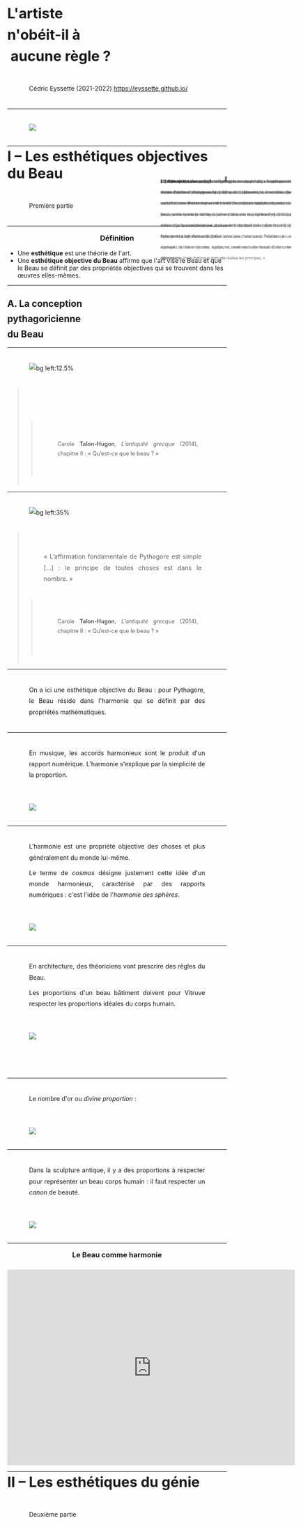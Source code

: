 ```yaml
---
marp: true
theme: teaching
paginate: true
size: 4:3
math: mathjax
---
```


<!-- _class: titre -->

# L'artiste<br>n'obéit-il à<br> aucune règle ?<!-- fit -->
Cédric Eyssette (2021-2022)
https://eyssette.github.io/



---
<!-- _class: i1t0 -->

[![](https://static.fnac-static.com/multimedia/Images/FR/NR/6d/8e/74/7638637/1507-1/tsp20160503160803/Giant-steps.jpg)](https://ladigitale.dev/digiplay/#/v/621f120360eed)

---
<!-- _class: partie -->
<style scoped>
h1 {font-size:2.3em; padding:0; margin-top:-0.3em!important}
</style>
# I – Les esthétiques objectives du Beau
Première partie


---
<!-- _class: definition fpppp-->
### Définition
* Une **esthétique** est une théorie de l'art.
* Une **esthétique objective du Beau** affirme que l'art vise le Beau et que le Beau se définit par des propriétés objectives qui se trouvent dans les œuvres elles-mêmes.

---
<!-- _class: souspartie -->
## A. La conception<br> pythagoricienne<br> du Beau 

---
<!-- _class: citationC fmmmmmmmmm  -->
<style scoped>
figure {margin-left:-90px!important}
blockquote {padding:8px}
blockquote blockquote {margin-right:0; margin-top:10px; font-size:0.9em}
</style>
![bg left:12.5%](https://upload.wikimedia.org/wikipedia/commons/1/1a/Kapitolinischer_Pythagoras_adjusted.jpg)

><span data-marpit-fragment="1">« L’affirmation fondamentale de Pythagore est simple […] : le principe de toutes choses est dans le nombre.</span><span data-marpit-fragment="2"> […] Pythagore aurait eu cette intuition fondamentale un jour qu’il passait devant l’atelier d’un forgeron. […] [I]l aurait constaté que le marteau qui rendait le son d’octave pesait la moitié du poids du plus lourd, celui qui produisait la quinte pesait les deux tiers du poids du plus lourd, et celui qui donnait la quarte pesait les trois-quarts du poids du plus lourd […]. Pythagore aurait renouvelé l’expérience avec une corde tendue sur un chevalet, divisée en parties égales, et aurait eu la confirmation de cette découverte.</span><span data-marpit-fragment="3"> […] Celle-ci ne concerne pas seulement la musique : elle vaut pour toute chose et s’étend même jusqu’au _cosmos_. […] [C]omme les intervalles des sons, les mouvements des astres se réduisent à des rapports numériques. Nous retrouvons là le thème […] de « l’harmonie des sphères »  […]. Cette vision mystico-mathématique du monde s’applique aussi à la beauté et notamment à la beauté artistique.</span><span data-marpit-fragment="4"> […] Vitruve s’appuie sur ce fonds pythagoricien pour fixer, à l’intention des architectes, les proportions architecturales optimales. Le nombre d’or constitue le meilleur et le plus célèbre de ces rapports mathématiques.</span><span data-marpit-fragment="5"> […] Cette conception pythagoricienne du beau a trouvé dans la statuaire un terrain d’élection. L’exigence de symétrie et de proportions, c’est-à-dire de rapports justes et harmonieux entre les différentes parties qui composent le corps, a été formulée de façon remarquable par le sculpteur Polyclète […] auteur d’un texte technique et pratique à destination des sculpteurs, connu sous le titre de Canon. […] Ces principes théoriques, Polyclète les a appliqués à l’une de ses sculptures, nommée elle aussi _Canon_, en référence au traité théorique dont elle réalise les principes. »</span>
>> Carole **Talon-Hugon**, _L’antiquité grecque_ (2014), chapitre II : « Qu’est-ce que le beau ? »



---
<!-- _class: citationC  -->
![bg left:35%](https://upload.wikimedia.org/wikipedia/commons/1/1a/Kapitolinischer_Pythagoras_adjusted.jpg)

>« L’affirmation fondamentale de Pythagore est simple […] : le principe de toutes choses est dans le nombre. »
>> Carole **Talon-Hugon**, _L’antiquité grecque_ (2014), chapitre II : « Qu’est-ce que le beau ? »


---
<!-- _class:  -->
On a ici une esthétique objective du Beau :  pour Pythagore, le Beau réside dans l'harmonie qui se définit par des propriétés mathématiques.

---
<!-- _class: i1t1 vertical fpppppp -->
<style scoped>
p {text-align:justify!important; padding: 20px 50px}
</style>
En musique, les accords harmonieux sont le produit d'un rapport numérique. L'harmonie s'explique par la simplicité de la proportion.

![](https://lh6.googleusercontent.com/k3PZhnpCaS2gehMf8quhVkc5exbJ9TFP7d8e3gvmiEWa_zI-5zP5bdHMmmVYgoR-4LkH7Z2KNhr8LVyfNogNj4pAERVE1F-H3QnFB3jhw6wuBfHtlznJs5h3c-kbNUHX_nPXtSxxmbc)


---
<!-- _class: i1t1 horizontal contain fpp -->
<style scoped>
br {
   display: block!important;
   margin: 10px 0!important;
   content: " ";
}
</style>
L'harmonie est une propriété objective des choses et plus généralement du monde lui-même.
<br>Le terme de _cosmos_ désigne justement cette idée d'un monde harmonieux, caractérisé par des rapports numériques : c'est l'idée de l'_harmonie des sphères_.

![](https://www.researchgate.net/profile/Lisabeth-Fauble/publication/301754519/figure/fig1/AS:543453756628992@1506580880800/Petrarchs-Love-Music-of-the-Spheres-and-the-Almighty-Harmonica-Web-27.png)


---
<!-- _class: i1t1 horizontal contain fpp -->
<style scoped>
span {display:block; position:absolute; top:545px; font-size:0.6em; width:300px; left:580px; }
</style>
En architecture, des théoriciens vont prescrire des règles du Beau.
<br>Les proportions d'un beau bâtiment doivent pour Vitruve respecter les proportions idéales du corps humain.

[![](https://lh4.googleusercontent.com/TCsPikOGgAo-ABztLgrw1kLU91ZR_98JUcHxXHQQctf0keXzbcx6MbdZ82hiP8AeFaE9xl9SntCjeR2dSxvwI8pz2Dng24tTLKKfgFZ5B9PptYXQmgMsKWU5layItuRXT4Z_V7Vt-jM)](https://fr.wikipedia.org/wiki/Homme_de_Vitruv)

<span>_L'homme de Vitruve_</span>

---
<!-- _class: i1t1 vertical -->
<style scoped>
p {line-height:1.8em}
</style>
Le nombre d'or ou _divine proportion_ : $\frac{a+b}{a} = \frac{a}{b}$

[![](https://freakonometrics.hypotheses.org/files/2016/04/FIBO.png)](https://fr.wikipedia.org/wiki/Nombre_d%27or)


---
<!-- _class: i1t1 horizontal contain -->
<style scoped>
p {text-align:justify!important; }
</style>

Dans la sculpture antique, il y a des proportions à respecter pour représenter un beau corps humain : il faut respecter un _canon_ de beauté.

![](https://i.ibb.co/sCyHvL4/canon-sculpture.png)

<!-- PRéciser : 
canon : synonyme de beauté
En grec = la règle
Polyclète : statue + traité : canon
Plusieurs canons
-->


---
<!-- _class:  -->
<style scoped>
iframe {margin:auto!important; margin-top:0.5em!important}
h3 {margin-top:1em!important; text-align:center!important}
</style>
### Le Beau comme harmonie [:link:](https://docs.google.com/presentation/d/e/2PACX-1vS-HnUwQuD6KVESvOH5yfjuamq10ifDmVZcPm4taFTlzhjTOd4Q5IwOtoMbJe-Hoih9xTLOqw7swuzh/embed?start=false&loop=false&delayms=3000)

<iframe src="https://docs.google.com/presentation/d/e/2PACX-1vS-HnUwQuD6KVESvOH5yfjuamq10ifDmVZcPm4taFTlzhjTOd4Q5IwOtoMbJe-Hoih9xTLOqw7swuzh/embed?start=false&loop=false&delayms=3000" frameborder="0" width="660" height="449" allowfullscreen="true" mozallowfullscreen="true" webkitallowfullscreen="true"></iframe>


---
<!-- _class: partie -->
# II – Les esthétiques du génie
Deuxième partie

